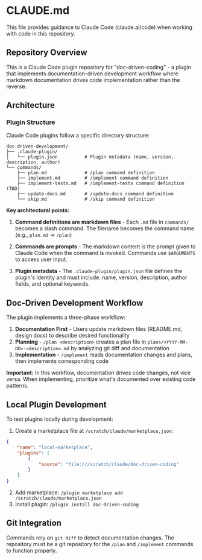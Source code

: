# CLAUDE.md

This file provides guidance to Claude Code (claude.ai/code) when working with
code in this repository.

## Repository Overview

This is a Claude Code plugin repository for "doc-driven-coding" - a plugin that
implements documentation-driven development workflow where markdown
documentation drives code implementation rather than the reverse.

## Architecture

### Plugin Structure

Claude Code plugins follow a specific directory structure:

```
doc-driven-development/
├── .claude-plugin/
│   └── plugin.json          # Plugin metadata (name, version, description, author)
└── commands/
    ├── plan.md              # /plan command definition
    ├── implement.md         # /implement command definition
    ├── implement-tests.md   # /implement-tests command definition (TDD)
    ├── update-docs.md       # /update-docs command definition
    └── skip.md              # /skip command definition
```

**Key architectural points:**

1. **Command definitions are markdown files** - Each `.md` file in `commands/`
   becomes a slash command. The filename becomes the command name (e.g.,
   `plan.md` → `/plan`)

2. **Commands are prompts** - The markdown content is the prompt given to Claude
   Code when the command is invoked. Commands use `$ARGUMENTS` to access user
   input.

3. **Plugin metadata** - The `.claude-plugin/plugin.json` file defines the
   plugin's identity and must include: name, version, description, author
   fields, and optional keywords.

## Doc-Driven Development Workflow

The plugin implements a three-phase workflow:

1. **Documentation First** - Users update markdown files (README.md, design
   docs) to describe desired functionality
2. **Planning** - `/plan <description>` creates a plan file in
   `plans/<YYYY-MM-DD>-<description>.md` by analyzing git diff and documentation
3. **Implementation** - `/implement` reads documentation changes and plans, then
   implements corresponding code

**Important:** In this workflow, documentation drives code changes, not vice
versa. When implementing, prioritize what's documented over existing code
patterns.

## Local Plugin Development

To test plugins locally during development:

1. Create a marketplace file at `/scratch/claude/marketplace.json`:

```json
{
	"name": "local-marketplace",
	"plugins": [
		{
			"source": "file:///scratch/claude/doc-driven-coding"
		}
	]
}
```

2. Add marketplace: `/plugin marketplace add /scratch/claude/marketplace.json`
3. Install plugin: `/plugin install doc-driven-coding`

## Git Integration

Commands rely on `git diff` to detect documentation changes. The repository must
be a git repository for the `/plan` and `/implement` commands to function
properly.
